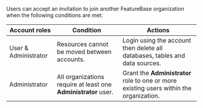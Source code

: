Users can accept an invitation to join another FeatureBase organization when the following conditions are met:

| Account roles | Condition | Actions |
|---|---|---|
| User & Administrator | Resources cannot be moved between accounts. | Login using the account then delete all databases, tables and data sources. |
| Administrator | All organizations require at least one **Administrator** user. | Grant the **Administrator** role to one or more existing users within the organization. |
